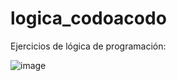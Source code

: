 # logica_codoacodo

Ejercicios de lógica de programación:

![image](https://github.com/ChrisBarrio/logica_codoacodo/assets/90290161/86d7bf25-37c4-4ada-8f52-fc9649275006)


